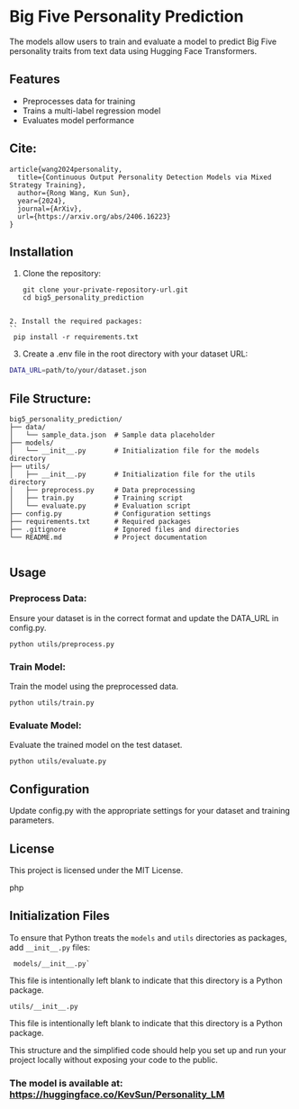 # Big Five Personality Prediction

The models allow users to train and evaluate a model to predict Big Five personality traits from text data using Hugging Face Transformers.

## Features

- Preprocesses data for training
- Trains a multi-label regression model
- Evaluates model performance

## Cite:
```
article{wang2024personality,
  title={Continuous Output Personality Detection Models via Mixed Strategy Training},
  author={Rong Wang, Kun Sun},
  year={2024},
  journal={ArXiv},
  url={https://arxiv.org/abs/2406.16223}
}
```
## Installation

1. Clone the repository:
   ```
   git clone your-private-repository-url.git
   cd big5_personality_prediction
```

2. Install the required packages:
``
 pip install -r requirements.txt
```

3. Create a .env file in the root directory with your dataset URL:
```bash
DATA_URL=path/to/your/dataset.json
```

## File Structure:
```
big5_personality_prediction/
├── data/
│   └── sample_data.json  # Sample data placeholder
├── models/
│   └── __init__.py       # Initialization file for the models directory
├── utils/
│   ├── __init__.py       # Initialization file for the utils directory
│   ├── preprocess.py     # Data preprocessing
│   ├── train.py          # Training script
│   └── evaluate.py       # Evaluation script
├── config.py             # Configuration settings
├── requirements.txt      # Required packages
├── .gitignore            # Ignored files and directories
└── README.md             # Project documentation
         
```
      
## Usage

###   Preprocess Data:
    
Ensure your dataset is in the correct format and update the DATA_URL in config.py.

 ```  
python utils/preprocess.py
```

###  Train Model:

Train the model using the preprocessed data.
```
python utils/train.py
```
### Evaluate Model:

Evaluate the trained model on the test dataset.
```
python utils/evaluate.py
```

## Configuration

Update config.py with the appropriate settings for your dataset and training parameters.

## License

This project is licensed under the MIT License.

php


## Initialization Files

To ensure that Python treats the `models` and `utils` directories as packages, add `__init__.py` files:

```
 models/__init__.py`

```

This file is intentionally left blank to indicate that this directory is a Python package.
```
utils/__init__.py

```
 This file is intentionally left blank to indicate that this directory is a Python package.

This structure and the simplified code should help you set up and run your project locally without exposing your code to the public.

### The model is available at: https://huggingface.co/KevSun/Personality_LM
